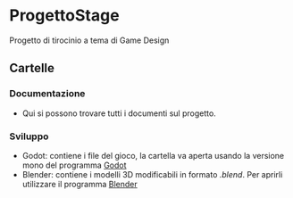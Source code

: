 # ProgettoStage
Progetto di tirocinio a tema di Game Design

## Cartelle

### Documentazione
- Qui si possono trovare tutti i documenti sul progetto.

### Sviluppo
- Godot: contiene i file del gioco, la cartella va aperta usando la versione mono del programma [Godot](https://godotengine.org/)
- Blender: contiene i modelli 3D modificabili in formato *.blend*. Per aprirli utilizzare il programma [Blender](https://www.blender.org/)
